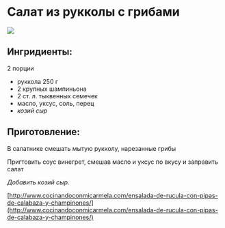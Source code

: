 # Салат из рукколы с грибами

![](https://s-media-cache-ak0.pinimg.com/564x/65/e1/75/65e17513b74c0a668df1d35821b66a41.jpg)

## Ингридиенты:

2 порции

* руккола 250 г
* 2 крупных шампиньона
* 2 ст. л. тыквенных семечек
* масло, уксус, соль, перец
* _козий сыр_

## Приготовление:

В салатнике смешать мытую рукколу, нарезанные грибы

Пригтовить соус винегрет, смешав масло и уксус по вкусу и заправить салат

_Добавить козий сыр._

[http://www.cocinandoconmicarmela.com/ensalada-de-rucula-con-pipas-de-calabaza-y-champinones/](http://www.cocinandoconmicarmela.com/ensalada-de-rucula-con-pipas-de-calabaza-y-champinones/)

